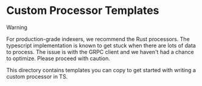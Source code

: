 # Custom Processor Templates

> [!WARNING]  
> For production-grade indexers, we recommend the Rust processors.
> The typescript implementation is known to get stuck when there are lots of data to process. The issue is with the GRPC client and we haven't had a chance to optimize. Please proceed with caution.

This directory contains templates you can copy to get started with writing a custom processor in TS.
